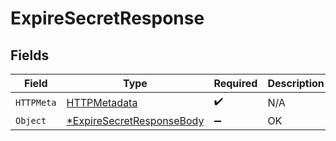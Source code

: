 # ExpireSecretResponse


## Fields

| Field                                                      | Type                                                       | Required                                                   | Description                                                |
| ---------------------------------------------------------- | ---------------------------------------------------------- | ---------------------------------------------------------- | ---------------------------------------------------------- |
| `HTTPMeta`                                                 | [HTTPMetadata](./httpmetadata.md)                          | :heavy_check_mark:                                         | N/A                                                        |
| `Object`                                                   | [*ExpireSecretResponseBody](./expiresecretresponsebody.md) | :heavy_minus_sign:                                         | OK                                                         |
